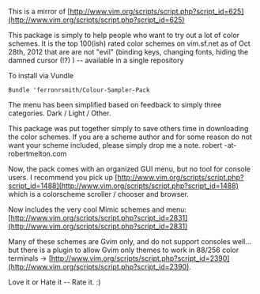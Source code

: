 This is a mirror of [http://www.vim.org/scripts/script.php?script_id=625](http://www.vim.org/scripts/script.php?script_id=625)

This package is simply to help people who want to try out a lot of color schemes.  It is the top 100(ish) rated color schemes on vim.sf.net as of Oct 28th, 2012 that are are not "evil" (binding keys, changing fonts, hiding the damned cursor (!?) ) --  available in a single repository

To install via Vundle

```
Bundle 'ferronrsmith/Colour-Sampler-Pack
```

The menu has been simplified based on feedback to simply three categories.  Dark / Light / Other. 

This package was put together simply to save others time in downloading the color schemes.  If you are a scheme author and for some reason do not want your scheme included, please simply drop me a note.  robert -at- robertmelton.com

Now, the pack comes with an organized GUI menu, but no tool for console users.  I recommend you pick up [http://www.vim.org/scripts/script.php?script_id=1488](http://www.vim.org/scripts/script.php?script_id=1488) which is a colorscheme scroller / chooser and browser.  

Now includes the very cool Mimic schemes and menu: [http://www.vim.org/scripts/script.php?script_id=2831](http://www.vim.org/scripts/script.php?script_id=2831)

Many of these schemes are Gvim only, and do not support consoles well... but there is a plugin to allow Gvim only themes to work in 88/256 color terminals -> [http://www.vim.org/scripts/script.php?script_id=2390](http://www.vim.org/scripts/script.php?script_id=2390).

Love it or Hate it -- Rate it.  :)
